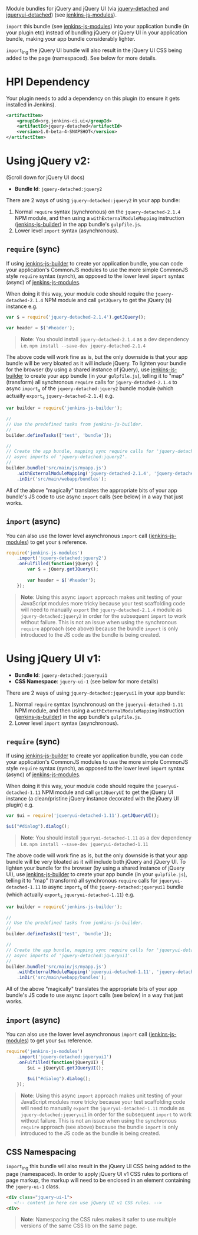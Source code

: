 Module bundles for jQuery and jQuery UI (via [jquery-detached] and [jqueryui-detached]) (see [jenkins-js-modules]).

`import` this bundle (see [jenkins-js-modules]) into your application bundle (in your plugin etc) instead of bundling
jQuery or jQuery UI in your application bundle, making your app bundle considerably lighter.

`import`<sub>ing</sub> the jQuery UI bundle will also result in the jQuery UI CSS being added to the page (namespaced).
See below for more details.

# HPI Dependency
Your plugin needs to add a dependency on this plugin (to ensure it gets installed in Jenkins). 

```xml
<artifactItem>
    <groupId>org.jenkins-ci.ui</groupId>
    <artifactId>jquery-detached</artifactId>
    <version>1.0-beta-4-SNAPSHOT</version>
</artifactItem>
```

# Using jQuery v2:
(Scroll down for jQuery UI docs)

* __Bundle Id__: `jquery-detached:jquery2`

There are 2 ways of using `jquery-detached:jquery2` in your app bundle:
 
1. Normal `require` syntax (synchronous) on the `jquery-detached-2.1.4` NPM module, and then using a `withExternalModuleMapping` instruction ([jenkins-js-builder]) in the app bundle's `gulpfile.js`.  
1. Lower level `import` syntax (asynchronous).
  
## `require` (sync)
If using [jenkins-js-builder] to create yor application bundle, you can code your application's CommonJS modules to
use the more simple CommonJS style `require` syntax (synch), as opposed to the lower level `import` syntax (async)
of [jenkins-js-modules].
   
When doing it this way, your module code should require the `jquery-detached-2.1.4` NPM module and
call `getJQuery` to get the jQuery (`$`) instance e.g.

```javascript
var $ = require('jquery-detached-2.1.4').getJQuery();

var header = $('#header');
```
    
> __Note__: You should install `jquery-detached-2.1.4` as a dev dependency i.e. `npm install --save-dev jquery-detached-2.1.4`
    
The above code will work fine as is, but the only downside is that your app bundle will be very bloated as it will
include jQuery. To lighten your bundle for the browser (by using a shared instance of jQuery),
use [jenkins-js-builder] to create your app bundle (in your `gulpfile.js`), telling it to "map" (transform) all
synchronous `require` calls for `jquery-detached-2.1.4` to async `import`<sub>s</sub> of the `jquery-detached:jquery2`
bundle module (which actually `export`<sub>s</sub> `jquery-detached-2.1.4`) e.g.

```javascript
var builder = require('jenkins-js-builder');

//
// Use the predefined tasks from jenkins-js-builder.
//
builder.defineTasks(['test', 'bundle']);

//
// Create the app bundle, mapping sync require calls for 'jquery-detached-2.1.4' to 
// async imports of 'jquery-detached:jquery2'.
//
builder.bundle('src/main/js/myapp.js')
    .withExternalModuleMapping('jquery-detached-2.1.4', 'jquery-detached:jquery2')
    .inDir('src/main/webapp/bundles');
```
    
All of the above "magically" translates the appropriate bits of your app bundle's JS code to use async `import` calls
(see below) in a way that just works.     

## `import` (async)  
You can also use the lower level asynchronous `import` call ([jenkins-js-modules]) to get your `$` reference.  

```javascript
require('jenkins-js-modules')
    .import('jquery-detached:jquery2')
    .onFulfilled(function(jQuery) {
        var $ = jQuery.getJQuery();
        
        var header = $('#header');
    });
```

> __Note__: Using this async `import` approach makes unit testing of your JavaScript modules more tricky because 
> your test scaffolding code will need to manually `export` the `jquery-detached-2.1.4` module as `jquery-detached:jquery2`
> in order for the subsequent `import` to work without failure. This is not an issue when using the synchronous `require`
> approach (see above) because the bundle `import` is only introduced to the JS code as the bundle is being created.


# Using jQuery UI v1:

* __Bundle Id__: `jquery-detached:jqueryui1`
* __CSS Namespace__: `jquery-ui-1` (see below for more details)

There are 2 ways of using `jquery-detached:jqueryui1` in your app bundle:
 
1. Normal `require` syntax (synchronous) on the `jqueryui-detached-1.11` NPM module, and then using a `withExternalModuleMapping` instruction ([jenkins-js-builder]) in the app bundle's `gulpfile.js`.  
1. Lower level `import` syntax (asynchronous).
  
## `require` (sync)
If using [jenkins-js-builder] to create yor application bundle, you can code your application's CommonJS modules to
use the more simple CommonJS style `require` syntax (synch), as opposed to the lower level `import` syntax (async)
of [jenkins-js-modules].
   
When doing it this way, your module code should require the `jqueryui-detached-1.11` NPM module and
call `getJQueryUI` to get the jQuery UI instance (a clean/pristine jQuery instance decorated with the 
jQuery UI plugin) e.g.

```javascript
var $ui = require('jqueryui-detached-1.11').getJQueryUI();

$ui("#dialog").dialog();
```
    
> __Note__: You should install `jqueryui-detached-1.11` as a dev dependency i.e. `npm install --save-dev jqueryui-detached-1.11`
    
The above code will work fine as is, but the only downside is that your app bundle will be very bloated as it will
include both jQuery and jQuery UI. To lighten your bundle for the browser (by using a shared instance of jQuery UI),
use [jenkins-js-builder] to create your app bundle (in your `gulpfile.js`), telling it to "map" (transform) all
synchronous `require` calls for `jqueryui-detached-1.11` to async `import`<sub>s</sub> of the `jquery-detached:jqueryui1`
bundle (which actually `export`<sub>s</sub> `jqueryui-detached-1.11`) e.g.

```javascript
var builder = require('jenkins-js-builder');

//
// Use the predefined tasks from jenkins-js-builder.
//
builder.defineTasks(['test', 'bundle']);

//
// Create the app bundle, mapping sync require calls for 'jqueryui-detached-1.11' to 
// async imports of 'jquery-detached:jqueryui1'.
//
builder.bundle('src/main/js/myapp.js')
    .withExternalModuleMapping('jqueryui-detached-1.11', 'jquery-detached:jqueryui1')
    .inDir('src/main/webapp/bundles');
```
    
All of the above "magically" translates the appropriate bits of your app bundle's JS code to use async `import` calls
(see below) in a way that just works.     

## `import` (async)  
You can also use the lower level asynchronous `import` call ([jenkins-js-modules]) to get your `$ui` reference.  

```javascript
require('jenkins-js-modules')
    .import('jquery-detached:jqueryui1')
    .onFulfilled(function(jQueryUI) {
        $ui = jQueryUI.getJQueryUI();
        
        $ui("#dialog").dialog();
    });
```

> __Note__: Using this async `import` approach makes unit testing of your JavaScript modules more tricky because 
> your test scaffolding code will need to manually `export` the `jqueryui-detached-1.11` module as `jquery-detached:jqueryui1`
> in order for the subsequent `import` to work without failure. This is not an issue when using the synchronous `require`
> approach (see above) because the bundle `import` is only introduced to the JS code as the bundle is being created.

## CSS Namespacing
`import`<sub>ing</sub> this bundle will also result in the jQuery UI CSS being added to the page (namespaced).
In order to apply jQuery UI v1 CSS rules to portions of page markup, the markup will need to be enclosed in an element
containing the `jquery-ui-1` class.

```html
<div class="jquery-ui-1">
   <!-- content in here can use jQuery UI v1 CSS rules. -->
<div>
```
 
> __Note__: Namespacing the CSS rules makes it safer to use multiple versions of the same CSS lib on the same page. 


[jquery-detached]: https://github.com/tfennelly/jquery-detached
[jqueryui-detached]: https://github.com/tfennelly/jqueryui-detached
[jenkins-js-builder]: https://github.com/tfennelly/jenkins-js-builder
[jenkins-js-modules]: https://github.com/tfennelly/jenkins-js-modules